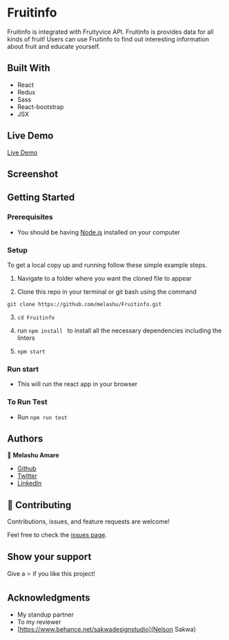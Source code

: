# Fruitinfo

Fruitinfo is integrated with Fruityvice API. Fruitinfo is provides data for all kinds of fruit! Users can use Fruitinfo to find out interesting information about fruit and educate yourself.
## Built With

- React 
- Redux
- Sass
- React-bootstrap 
- JSX

## Live Demo
[Live Demo](https://heartfelt-capybara-858cd4.netlify.app/)

## Screenshot 

## Getting Started
### Prerequisites

- You should be having [Node.js](https://nodejs.org/en/) installed on your computer
### Setup

To get a local copy up and running follow these simple example steps.

1. Navigate to a folder where you want the cloned file to appear
   
2. Clone this repo in your terminal or git bash using the command

  `git clone https://github.com/melashu/Fruitinfo.git`

3. `cd Fruitinfo`

4. run `npm install ` to install all the necessary dependencies including the linters

4. `npm start`

### Run start 
- This will run the react app in your browser 


### To Run Test
- Run `npm run test`

## Authors 

👤 **Melashu Amare**

- [Github](https://github.com/melashu)
- [Twitter](https://twitter.com/meshu102)
- [LinkedIn](https://www.linkedin.com/in/melashu-amare/)


## 🤝 Contributing

Contributions, issues, and feature requests are welcome!


Feel free to check the [issues page](https://github.com/melashu/Fruitinfo/issues).

## Show your support

Give a ⭐️ if you like this project!

## Acknowledgments

- My standup partner 
- To my reviewer 
- [https://www.behance.net/sakwadesignstudio](Nelson Sakwa)




